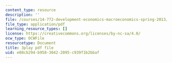 ```yaml
---
content_type: resource
description: ''
file: /courses/14-772-development-economics-macroeconomics-spring-2013/e08cb294b95830422095c939f1b2bbaf_h6Ok8CNVOaE.pdf
file_type: application/pdf
learning_resource_types: []
license: https://creativecommons.org/licenses/by-nc-sa/4.0/
ocw_type: OCWFile
resourcetype: Document
title: 3play pdf file
uid: e08cb294-b958-3042-2095-c939f1b2bbaf
---
```

